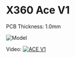 # X360 Ace V1

PCB Thickness: 1.0mm


![Model](https://consolemods.org/mediawiki/images/3/34/360-X360ACE-V1-Red.jpg)

Video:
[![ACE V1](https://i3.ytimg.com/vi/EMysmptvKHc/maxresdefault.jpg)](https://www.youtube.com/watch?v=EMysmptvKHc)
